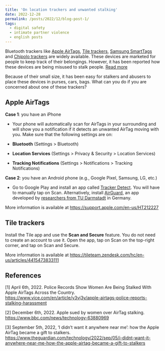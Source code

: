 ```yaml
---
title: 'On location trackers and unwanted stalking'
date: 2022-12-28
permalink: /posts/2022/12/blog-post-1/
tags:
  - digital safety
  - intimate partner violence
  - english posts
---
```


Bluetooth trackers like [Apple AirTags](https://www.apple.com/airtag/), [Tile trackers](https://www.tile.com/en-us), [Samsung SmartTags](https://www.samsung.com/us/mobile/mobile-accessories/phones/samsung-galaxy-smart-tag-1-pack-black-ei-t5300bbegus/) and [Chipolo trackers](https://chipolo.net/en-us/) are widely available. These devices are marketed for people to keep track of their belongings. However, it has been reported how these devices are being misused to stalk people. [Read more](https://juliopovedacs.github.io/posts/2022/12/blog-post-1/)

Because of their small size, it has been easy for stalkers and abusers to place these devices in purses, cars, bags.
What can you do if you are concerned about one of these trackers?

## Apple AirTags
**Case 1**: you have an iPhone
* Your phone will automatically scan for AirTags in your surrounding and will show you a notification if it detects an unwanted AirTag moving with you. Make sure that the following settings are on:

* **Bluetooth** (Settings > Bluetooth)
* **Location Services** (Settings > Privacy & Security > Location Services)
* **Tracking Notifications** (Settings > Notifications > Tracking Notifications)

**Case 2**: you have an Android phone (e.g., Google Pixel, Samsung, LG, etc.)
* Go to Google Play and install an app called [Tracker Detect](https://play.google.com/store/apps/details?id=com.apple.trackerdetect&hl=en_US&gl=US). You will have to manually tap on Scan. Alternatively, install [AirGuard](https://play.google.com/store/apps/details?id=de.seemoo.at_tracking_detection.release&hl=en_US&gl=US), an app developed by [researchers from TU Darmstadt](https://arxiv.org/pdf/2202.11813.pdf) in Germany.

More information is available at https://support.apple.com/en-us/HT212227 

## Tile trackers
Install the Tile app and use the **Scan and Secure** feature. You do not need to create an account to use it. Open the app, tap on Scan on the top-right corner, and tap on Scan and Secure.

More information is available at https://tileteam.zendesk.com/hc/en-us/articles/4415473833111 


## References
[1] April 6th, 2022. Police Records Show Women Are Being Stalked With Apple AirTags Across the Country. https://www.vice.com/en/article/y3vj3y/apple-airtags-police-reports-stalking-harassment

[2] December 6th, 2022. Apple sued by women over AirTag stalking. https://www.bbc.com/news/technology-63880969

[3] September 5th, 2022, ‘I didn’t want it anywhere near me’: how the Apple AirTag became a gift to stalkers. https://www.theguardian.com/technology/2022/sep/05/i-didnt-want-it-anywhere-near-me-how-the-apple-airtag-became-a-gift-to-stalkers